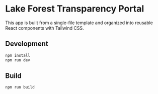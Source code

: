 # Lake Forest Transparency Portal

This app is built from a single-file template and organized into reusable React components with Tailwind CSS.

## Development

```bash
npm install
npm run dev
```

## Build

```bash
npm run build
```
